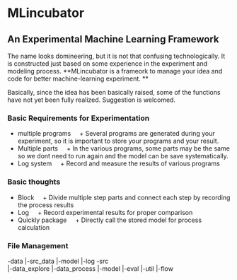 # MLincubator

## An Experimental Machine Learning Framework
The name looks domineering, but it is not that confusing technologically. It is constructed just based on some experience in the experiment and modeling process. **MLincubator is a frameork to manage your idea and code for better machine-learning experiment. **

Basically, since the idea has been basically raised, some of the functions have not yet been fully realized. Suggestion is welcomed.

### Basic Requirements for Experimentation
- multiple programs
    + Several programs are generated during your experiment, so it is important to store your programs and your result. 
- Multiple parts
    + In the various programs, some parts may be the same so we dont need to run again and the model can be save systematically. 
- Log system
    + Record and measure the results of various programs 

### Basic thoughts
- Block
    + Divide multiple step parts and connect each step by recording the process results
- Log
    + Record experimental results for proper comparison
- Quickly package
    + Directly call the stored model for process calculation

### File Management
-data
|-src_data
|-model
|-log
-src  
|-data_explore
|-data_process
|-model
|-eval
|-util
|-flow